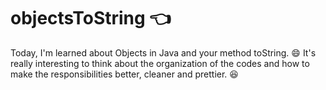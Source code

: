 # objectsToString :point_left:
Today, I'm learned about Objects in Java and your method toString.  :smile:
It's really interesting to think about the organization of the codes and how to make the responsibilities better, cleaner and prettier. :satisfied:
